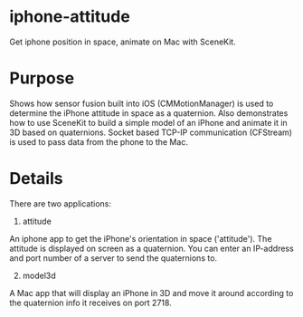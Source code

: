 # iphone-attitude
Get iphone position in space, animate on Mac with SceneKit.

# Purpose
Shows how sensor fusion built into iOS (CMMotionManager) is used to 
determine the iPhone attitude in space as a quaternion. Also 
demonstrates how to use SceneKit to build a simple model of an iPhone and 
animate it in 3D based on quaternions. Socket based TCP-IP communication
(CFStream) is used to pass data from the phone to the Mac.

# Details
There are two applications:

1. attitude

  An iphone app to get the iPhone's orientation in space ('attitude').
  The attitude is displayed on screen as a quaternion.
  You can enter an IP-address and port number of a server to send the quaternions to.

2. model3d

  A Mac app that will display an iPhone in 3D and move it around
  according to the quaternion info it receives on port 2718.



